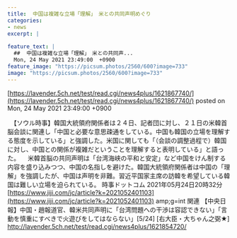 ```yaml
---
title:  中国は複雑な立場「理解」　米との共同声明めぐり   
categories:
- news
excerpt: |
  
feature_text: |
  ##  中国は複雑な立場「理解」　米との共同声...
  Mon, 24 May 2021 23:49:00  +0900
feature_image: "https://picsum.photos/2560/600?image=733"
image: "https://picsum.photos/2560/600?image=733"
---
```


[https://lavender.5ch.net/test/read.cgi/news4plus/1621867740/](https://lavender.5ch.net/test/read.cgi/news4plus/1621867740/)
posted on Mon, 24 May 2021 23:49:00  +0900

<!--more-->

　【ソウル時事】韓国大統領府関係者は２４日、記者団に対し、２１日の米韓首脳会談に関連し「中国と必要な意思疎通をしている。中国も韓国の立場を理解する態度を示している」と強調した。米国に関しても「（会談の調整過程で）韓国に対し、中国との関係が複雑だということを理解すると表明している」と語った。 　米韓首脳の共同声明は「台湾海峡の平和と安定」など中国をけん制する内容を盛り込みつつ、中国の名指しを避けた。韓国大統領府関係者は中国の「理解」を強調したが、中国は声明を非難。習近平国家主席の訪韓を希望している韓国は難しい立場を迫られている。 時事ドットコム 2021年05月24日20時32分 [https://www.jiji.com/jc/article?k=2021052401103](https://www.jiji.com/jc/article?k=2021052401103) amp;g=int 関連 【中央日報】中国・趙報道官、韓米共同声明に「台湾問題への干渉は容認できない」「言動を慎重にすべきで火遊びをしてはならない」[5/24] [右大臣・大ちゃん之弼★] http://lavender.5ch.net/test/read.cgi/news4plus/1621854720/
